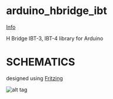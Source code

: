 # arduino_hbridge_ibt
<a href="http://www.aliexpress.com/item/Double-BTS7960-43A-H-bridge-High-power-Motor-Driver-module-smart-car/531569334.html?spm=2114.01010208.3.1.Jfqe72&ws_ab_test=searchweb201556_6,searchweb201602_1_10036_10035_301_10034_10033_507_10032_10020_10017_10005_10006_10021_10022_401_10018_10019_2030012,searchweb201603_9&btsid=711a3669-af80-4a1c-8329-f57be6940564">Info</a>

H Bridge IBT-3, IBT-4 library for Arduino

# SCHEMATICS
designed using <a href="http://fritzing.org/home/">Fritzing</a>

![alt tag](http://i.imgur.com/geIrNUh.png)
